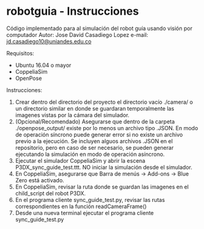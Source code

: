 # robotguia - Instrucciones
Código implementado para al simulación del robot guía usando visión por computador
Autor: Jose David Casadiego Lopez
e-mail: jd.casadiego10@uniandes.edu.co

Requisitos:
- Ubuntu 16.04 o mayor
- CoppeliaSim
- OpenPose 

Instrucciones:
1. Crear dentro del directorio del proyecto el directorio vacío ./camera/ o un directorio similar en donde se guardaran temporalmente las imagenes vistas por la cámara del simulador.
2. (Opcional/Recomendado) Asegurarse que dentro de la carpeta ./openpose_output/ existe por lo menos un archivo tipo .JSON. En modo de operación síncrono puede generar error si no existe un archivo previo a la ejecución. Se incluyen alguos archivos .JSON en el repositorio, pero en caso de ser necesario, se pueden generar ejecutando la simulación en modo de operación asíncrono.
3. Ejecutar el simulador CoppeliaSim y abrir la escena P3DX_sync_guide_test.ttt. NO iniciar la simulación desde el simulador.
4. En CoppeliaSim, asegurarse que Barra de menús -> Add-ons -> Blue Zero está activado.
5. En CoppeliaSim, revisar la ruta donde se guardan las imagenes en el child_script del robot P3DX.
6. En el programa cliente sync_guide_test.py, revisar las rutas correspondientes en la función readCameraFrame()
7. Desde una nueva terminal ejecutar el programa cliente sync_guide_test.py
